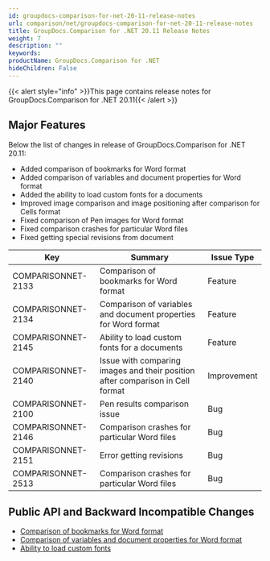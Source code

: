 ```yaml
---
id: groupdocs-comparison-for-net-20-11-release-notes
url: comparison/net/groupdocs-comparison-for-net-20-11-release-notes
title: GroupDocs.Comparison for .NET 20.11 Release Notes
weight: 7
description: ""
keywords: 
productName: GroupDocs.Comparison for .NET
hideChildren: False
---
```

{{< alert style="info" >}}This page contains release notes for GroupDocs.Comparison for .NET 20.11{{< /alert >}}

## Major Features

Below the list of changes in release of GroupDocs.Comparison for .NET 20.11:
*   Added comparison of bookmarks for Word format
*   Added comparison of variables and document properties for Word format
*   Added the ability to load custom fonts for a documents
*   Improved image comparison and image positioning after comparison for Cells format
*   Fixed comparison of Pen images for Word format
*   Fixed сomparison crashes for particular Word files
*   Fixed getting special revisions from document


		
| Key | Summary | Issue Type |
| --- | --- | --- |
| COMPARISONNET-2133 | Comparison of bookmarks for Word format | Feature |
| COMPARISONNET-2134 | Comparison of variables and document properties for Word format | Feature |
| COMPARISONNET-2145 | Ability to load custom fonts for a documents | Feature |
| COMPARISONNET-2140 | Issue with comparing images and their position after comparison in Cell format | Improvement |
| COMPARISONNET-2100 | Pen results comparison issue | Bug |
| COMPARISONNET-2146 | Comparison crashes for particular Word files | Bug |
| COMPARISONNET-2151 | Error getting revisions | Bug |
| COMPARISONNET-2513 | Comparison crashes for particular Word files| Bug |


## Public API and Backward Incompatible Changes

*   [Сomparison of bookmarks for Word format](https://docs.groupdocs.com/comparison/net/compare-bookmarks-in-word/)
*   [Comparison of variables and document properties for Word format](https://docs.groupdocs.com/comparison/net/compare-of-variables-and-document-properties/)
*   [Ability to load custom fonts](https://docs.groupdocs.com/comparison/net/load-custom-fonts/)
